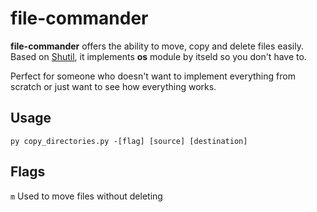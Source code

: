 # file-commander

**file-commander** offers the ability to move, copy and delete files easily. Based on [Shutil](https://docs.python.org/3/library/shutil.html), it implements **os** module by itseld so you don't have to.

Perfect for someone who doesn't want to implement everything from scratch or just want to see how everything works.

## Usage

```console
py copy_directories.py -[flag] [source] [destination]
```

## Flags

`m` Used to move files without deleting

